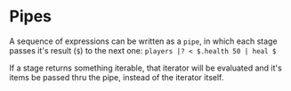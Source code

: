 # Pipes

A sequence of expressions can be written as a `pipe`, in which each stage passes it's result (`$`) to the next one: `players |? < $.health 50 | heal $`

If a stage returns something iterable, that iterator will be evaluated
and it's items be passed thru the pipe, instead of the iterator itself.
